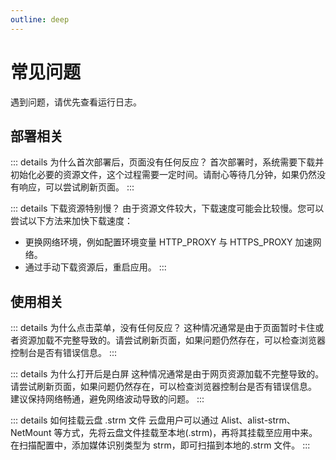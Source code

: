 ```yaml
---
outline: deep
---
```


# 常见问题

遇到问题，请优先查看运行日志。

## 部署相关

::: details 为什么首次部署后，页面没有任何反应？
首次部署时，系统需要下载并初始化必要的资源文件，这个过程需要一定时间。请耐心等待几分钟，如果仍然没有响应，可以尝试刷新页面。
:::

::: details 下载资源特别慢？
由于资源文件较大，下载速度可能会比较慢。您可以尝试以下方法来加快下载速度：
- 更换网络环境，例如配置环境变量 HTTP_PROXY 与 HTTPS_PROXY 加速网络。
- 通过手动下载资源后，重启应用。
:::

## 使用相关

::: details 为什么点击菜单，没有任何反应？
这种情况通常是由于页面暂时卡住或者资源加载不完整导致的。请尝试刷新页面，如果问题仍然存在，可以检查浏览器控制台是否有错误信息。
:::

::: details 为什么打开后是白屏
这种情况通常是由于网页资源加载不完整导致的。请尝试刷新页面，如果问题仍然存在，可以检查浏览器控制台是否有错误信息。
建议保持网络畅通，避免网络波动导致的问题。
:::

::: details 如何挂载云盘 .strm 文件
云盘用户可以通过 Alist、alist-strm、NetMount 等方式，先将云盘文件挂载至本地(.strm)，再将其挂载至应用中来。
在扫描配置中，添加媒体识别类型为 strm，即可扫描到本地的.strm 文件。
:::
